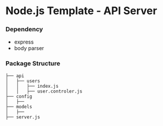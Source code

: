 # Node.js Template - API Server

### Dependency
- express
- body parser

### Package Structure
```
├── api
│   ├── users
│   │   ├── index.js
│   │   ├── user.controler.js
├── config
│   ├── 
├── models
│   ├── 
├── server.js

```